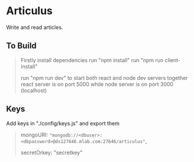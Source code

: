 # Articulus

Write and read articles.

## To Build
>Firstly install dependencies
> run "npm install"
> run "npm run client-install"
>
>run "npm run dev" to start both react and node dev servers together
>react server is on port 5000 while node server is on port 3000 (localhost)

## Keys

Add keys in "./config/keys.js" and export them

> mongoURI: `"mongodb://<dbuser>:<dbpassword>@ds127646.mlab.com:27646/articulus"`,
>
> secretOrkey: "secretkey"

